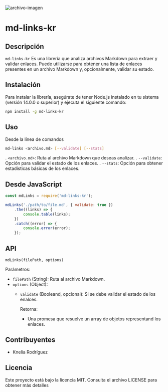 ![archivo-imagen](thumb.png)

# md-links-kr

## Descripción

`md-links-kr` Es una librería que analiza archivos Markdown para extraer y validar enlaces. Puede utilizarse para obtener una lista de enlaces presentes en un archivo Markdown y, opcionalmente, validar su estado.

## Instalación

Para instalar la librería, asegúrate de tener Node.js instalado en tu sistema (versión 14.0.0 o superior) y ejecuta el siguiente comando:

```bash
npm install -g md-links-kr
```

## Uso

Desde la línea de comandos
```bash
md-links <archivo.md> [--validate] [--stats]
```
.  `<archivo.md>`: Ruta al archivo Markdown que deseas analizar.
.  `--validate`: Opción para validar el estado de los enlaces.
.  `--stats`: Opción para obtener estadísticas básicas de los enlaces.

## Desde JavaScript

```javascript
const mdLinks = require('md-links-kr');

mdLinks('./path/to/file.md', { validate: true })
    .the((links) => {
        console.table(links);
    })
    .catch((error) => {
        console.error(error);
    });
```
## API

`mdLinks(filePath, options)`

Parámetros: 

- `filePath` (String): Ruta al archivo Markdown.
- `options` (Object):
  - `validate` (Booleand, opcional): Si se debe validar el estado de los enalces.
    
    Retorna: 

    - Una promesa que resuelve un array de objetos representand los enlaces.

## Contribuyentes

- Knelia Rodríguez

## Licencia

Este proyecto está bajo la licencia MIT. Consulta el archivo LICENSE para obtener más detalles